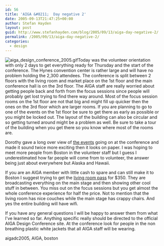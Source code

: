 ```yaml
---
id: 56
title: 'AIGA &#8211;  Day negative 2'
date: 2005-09-13T21:47:25+00:00
author: Stefan Hayden
layout: post
guid: http://www.stefanhayden.com/blog/2005/09/13/aiga-day-negative-2/
permalink: /2005/09/13/aiga-day-negative-2/
categories:
  - design
---
```

<img src='/blog/wp-content/aiga_design_conference_2005.gif' alt='aiga_design_conference_2005.gif' class="alignleft"/>Today was the volunteer orientation with only 2 days to get everything ready for Thursday and the start of the conference. The Hynes convention center is rather large and will have no problem holding the 2,300 attendees. The conference is split between 2 floors with the living room and market place on the 1st floor and the main conference hall is on the 3rd floor. The AIGA staff are really worried about getting people back and forth from the focus sessions since people will probably get lost trying to find there way around. Most of the focus session rooms on the 1st floor are not that big and might fill up quicker then the ones on the 3rd floor which are larger rooms. If you are planning to go to one of the events on the 1st floor be sure to get there as early as possible or you might be locked out. The layout of the building can also be circular and so getting turned around might be a problem as well. Be sure to take a tour of the building when you get there so you know where most of the rooms are.

Dorothy gave a long over view of <a href="http://designconference.aiga.org/content.cfm?Alias=dc_schedule">the events</a> going on at the conference and made it sound twice more exciting then it looks on paper. I was hoping to meet more people from Boston in the volunteer staff but I guess I underestimated how far people will come from to volunteer, the answer being just about everywhere but Alaska and Hawaii.

If you are an AIGA member with little cash to spare and can still make it to Boston I suggest trying to get the <a href="http://designconference.aiga.org/content.cfm?contentalias=dc_registrationpolicies">living room pass</a> for $350. They are broadcasting everything on the main stage and then showing other cool stuff in between. You miss out on the focus sessions but you get almost the whole conference experience for half the price. Not to mention that the living room has nice couches while the main stage has crappy chairs. And yes the entire building will have wifi.

If you have any general questions I will be happy to answer them from what I've learned so far. Anything specific really should be directed to the official AIGA Design Conference site. At the conference look for people in the non breathing plastic white jackets that all AIGA staff will be wearing.

<tags>aigadc2005,  AIGA,  boston</tags>